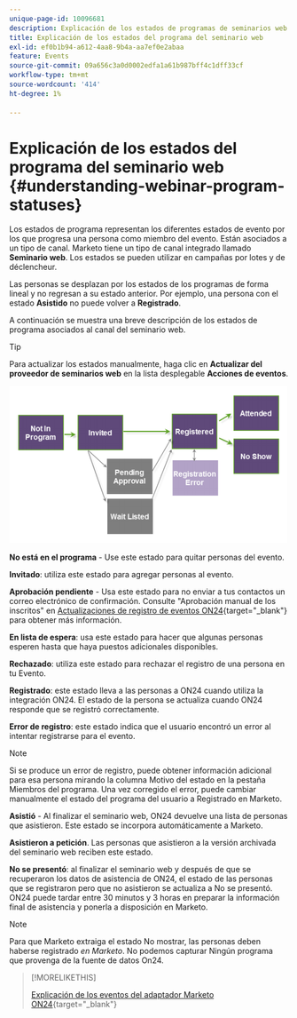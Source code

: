 ```yaml
---
unique-page-id: 10096681
description: Explicación de los estados de programas de seminarios web - Documentos de Marketo - Documentación del producto
title: Explicación de los estados del programa del seminario web
exl-id: ef0b1b94-a612-4aa8-9b4a-aa7ef0e2abaa
feature: Events
source-git-commit: 09a656c3a0d0002edfa1a61b987bff4c1dff33cf
workflow-type: tm+mt
source-wordcount: '414'
ht-degree: 1%

---
```


# Explicación de los estados del programa del seminario web {#understanding-webinar-program-statuses}

Los estados de programa representan los diferentes estados de evento por los que progresa una persona como miembro del evento. Están asociados a un tipo de canal. Marketo tiene un tipo de canal integrado llamado **Seminario web**. Los estados se pueden utilizar en campañas por lotes y de déclencheur.

Las personas se desplazan por los estados de los programas de forma lineal y no regresan a su estado anterior. Por ejemplo, una persona con el estado **Asistido** no puede volver a **Registrado**.

A continuación se muestra una breve descripción de los estados de programa asociados al canal del seminario web.

>[!TIP]
>
>Para actualizar los estados manualmente, haga clic en **Actualizar del proveedor de seminarios web** en la lista desplegable **Acciones de eventos**.

![](assets/image2015-12-17-13-3a52-3a39.png)

**No está en el programa** - Use este estado para quitar personas del evento.

**Invitado**: utiliza este estado para agregar personas al evento.

**Aprobación pendiente** - Usa este estado para no enviar a tus contactos un correo electrónico de confirmación. Consulte &quot;Aprobación manual de los inscritos&quot; en [Actualizaciones de registro de eventos ON24](/help/marketo/product-docs/demand-generation/events/create-an-event/create-an-event-with-the-marketo-on24-adapter/on24-event-registration-updates.md){target="_blank"} para obtener más información.

**En lista de espera**: usa este estado para hacer que algunas personas esperen hasta que haya puestos adicionales disponibles.

**Rechazado**: utiliza este estado para rechazar el registro de una persona en tu Evento.

**Registrado**: este estado lleva a las personas a ON24 cuando utiliza la integración ON24. El estado de la persona se actualiza cuando ON24 responde que se registró correctamente.

**Error de registro**: este estado indica que el usuario encontró un error al intentar registrarse para el evento.

>[!NOTE]
>
>Si se produce un error de registro, puede obtener información adicional para esa persona mirando la columna Motivo del estado en la pestaña Miembros del programa. Una vez corregido el error, puede cambiar manualmente el estado del programa del usuario a Registrado en Marketo.

**Asistió** - Al finalizar el seminario web, ON24 devuelve una lista de personas que asistieron. Este estado se incorpora automáticamente a Marketo.

**Asistieron a petición**. Las personas que asistieron a la versión archivada del seminario web reciben este estado.

**No se presentó**: al finalizar el seminario web y después de que se recuperaron los datos de asistencia de ON24, el estado de las personas que se registraron pero que no asistieron se actualiza a No se presentó. ON24 puede tardar entre 30 minutos y 3 horas en preparar la información final de asistencia y ponerla a disposición en Marketo.

>[!NOTE]
>
>Para que Marketo extraiga el estado No mostrar, las personas deben haberse registrado *en Marketo*. No podemos capturar Ningún programa que provenga de la fuente de datos On24.

>[!MORELIKETHIS]
>
>[Explicación de los eventos del adaptador Marketo ON24](/help/marketo/product-docs/demand-generation/events/create-an-event/create-an-event-with-the-marketo-on24-adapter/understanding-marketo-on24-adapter-events.md){target="_blank"}
